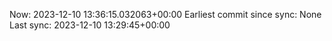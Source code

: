 Now: 2023-12-10 13:36:15.032063+00:00 Earliest commit since sync: None Last sync: 2023-12-10 13:29:45+00:00
